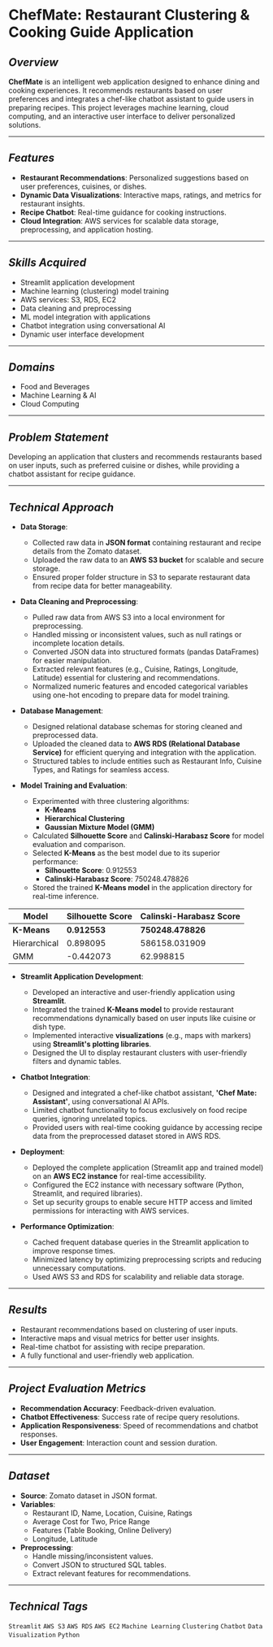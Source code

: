 # ChefMate: Restaurant Clustering & Cooking Guide Application

## ***Overview***
**ChefMate** is an intelligent web application designed to enhance dining and cooking experiences. It recommends restaurants based on user preferences and integrates a chef-like chatbot assistant to guide users in preparing recipes. This project leverages machine learning, cloud computing, and an interactive user interface to deliver personalized solutions.

---

## ***Features***
- **Restaurant Recommendations**: Personalized suggestions based on user preferences, cuisines, or dishes.
- **Dynamic Data Visualizations**: Interactive maps, ratings, and metrics for restaurant insights.
- **Recipe Chatbot**: Real-time guidance for cooking instructions.
- **Cloud Integration**: AWS services for scalable data storage, preprocessing, and application hosting.

---

## ***Skills Acquired***
- Streamlit application development
- Machine learning (clustering) model training
- AWS services: S3, RDS, EC2
- Data cleaning and preprocessing
- ML model integration with applications
- Chatbot integration using conversational AI
- Dynamic user interface development

---

## ***Domains***
- Food and Beverages
- Machine Learning & AI
- Cloud Computing

---

## ***Problem Statement***
Developing an application that clusters and recommends restaurants based on user inputs, such as preferred cuisine or dishes, while providing a chatbot assistant for recipe guidance.

---

## ***Technical Approach***
- **Data Storage**:
  - Collected raw data in **JSON format** containing restaurant and recipe details from the Zomato dataset.
  - Uploaded the raw data to an **AWS S3 bucket** for scalable and secure storage.
  - Ensured proper folder structure in S3 to separate restaurant data from recipe data for better manageability.

- **Data Cleaning and Preprocessing**:
  - Pulled raw data from AWS S3 into a local environment for preprocessing.
  - Handled missing or inconsistent values, such as null ratings or incomplete location details.
  - Converted JSON data into structured formats (pandas DataFrames) for easier manipulation.
  - Extracted relevant features (e.g., Cuisine, Ratings, Longitude, Latitude) essential for clustering and recommendations.
  - Normalized numeric features and encoded categorical variables using one-hot encoding to prepare data for model training.

- **Database Management**:
  - Designed relational database schemas for storing cleaned and preprocessed data.
  - Uploaded the cleaned data to **AWS RDS (Relational Database Service)** for efficient querying and integration with the application.
  - Structured tables to include entities such as Restaurant Info, Cuisine Types, and Ratings for seamless access.

- **Model Training and Evaluation**:
  - Experimented with three clustering algorithms:
    - **K-Means**
    - **Hierarchical Clustering**
    - **Gaussian Mixture Model (GMM)**
  - Calculated **Silhouette Score** and **Calinski-Harabasz Score** for model evaluation and comparison.
  - Selected **K-Means** as the best model due to its superior performance:
    - **Silhouette Score**: 0.912553
    - **Calinski-Harabasz Score**: 750248.478826
  - Stored the trained **K-Means model** in the application directory for real-time inference.

| Model           | Silhouette Score | Calinski-Harabasz Score |
|------------------|------------------|-------------------------|
| **K-Means**      | **0.912553**     | **750248.478826**       |
| Hierarchical     | 0.898095         | 586158.031909           |
| GMM              | -0.442073        | 62.998815               |

- **Streamlit Application Development**:
  - Developed an interactive and user-friendly application using **Streamlit**.
  - Integrated the trained **K-Means model** to provide restaurant recommendations dynamically based on user inputs like cuisine or dish type.
  - Implemented interactive **visualizations** (e.g., maps with markers) using **Streamlit's plotting libraries**.
  - Designed the UI to display restaurant clusters with user-friendly filters and dynamic tables.

- **Chatbot Integration**:
  - Designed and integrated a chef-like chatbot assistant, **'Chef Mate: Assistant'**, using conversational AI APIs.
  - Limited chatbot functionality to focus exclusively on food recipe queries, ignoring unrelated topics.
  - Provided users with real-time cooking guidance by accessing recipe data from the preprocessed dataset stored in AWS RDS.

- **Deployment**:
  - Deployed the complete application (Streamlit app and trained model) on an **AWS EC2 instance** for real-time accessibility.
  - Configured the EC2 instance with necessary software (Python, Streamlit, and required libraries).
  - Set up security groups to enable secure HTTP access and limited permissions for interacting with AWS services.

- **Performance Optimization**:
  - Cached frequent database queries in the Streamlit application to improve response times.
  - Minimized latency by optimizing preprocessing scripts and reducing unnecessary computations.
  - Used AWS S3 and RDS for scalability and reliable data storage.

---

## ***Results***
- Restaurant recommendations based on clustering of user inputs.
- Interactive maps and visual metrics for better user insights.
- Real-time chatbot for assisting with recipe preparation.
- A fully functional and user-friendly web application.

---

## ***Project Evaluation Metrics***
- **Recommendation Accuracy**: Feedback-driven evaluation.
- **Chatbot Effectiveness**: Success rate of recipe query resolutions.
- **Application Responsiveness**: Speed of recommendations and chatbot responses.
- **User Engagement**: Interaction count and session duration.

---

## ***Dataset***
- **Source**: Zomato dataset in JSON format.
- **Variables**:
  - Restaurant ID, Name, Location, Cuisine, Ratings
  - Average Cost for Two, Price Range
  - Features (Table Booking, Online Delivery)
  - Longitude, Latitude
- **Preprocessing**:
  - Handle missing/inconsistent values.
  - Convert JSON to structured SQL tables.
  - Extract relevant features for recommendations.

---

## ***Technical Tags***
`Streamlit` `AWS S3` `AWS RDS` `AWS EC2` `Machine Learning` `Clustering` `Chatbot` `Data Visualization` `Python`
